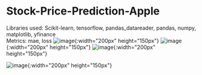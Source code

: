 # Stock-Price-Prediction-Apple
Libraries used: Scikit-learn, tensorflow, pandas_datareader, pandas, numpy, matplotlib, yfinance<br>
Metrics: mae, loss
![image](https://github.com/ravi46931/Stock-Price-Prediction-Apple-/assets/111634056/2d983fec-3c7f-49d9-b5b7-f6fee73f5c67){:width="200px" height="150px"}
![image](https://github.com/ravi46931/Stock-Price-Prediction-Apple-/assets/111634056/a9da5213-2260-48e6-89ec-b3e8018fff55){:width="200px" height="150px"}
![image](https://github.com/ravi46931/Stock-Price-Prediction-Apple-/assets/111634056/01ef2e2d-a422-4682-8de1-40fb567fd8a9){:width="200px" height="150px"}

![image](https://github.com/ravi46931/Stock-Price-Prediction-Apple-/assets/111634056/55d09600-ac4b-44c5-aa63-3cd4bb7d100f){:width="200px" height="150px"}

